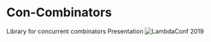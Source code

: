 # Con-Combinators

Library for concurrent combinators
Presentation ![LambdaConf 2019](https://lambdaconf.zohobackstage.com/LambdaConf2019#/agenda?day=2&lang=en&sessionId=6967000000359677)

